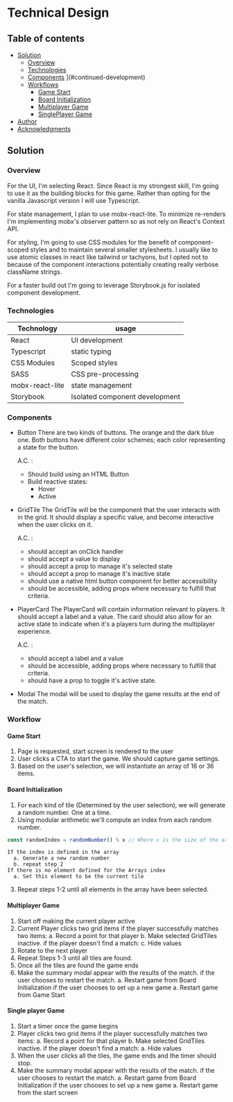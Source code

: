 # Technical Design

## Table of contents

- [Solution](#solution)
  - [Overview](#overview)
  - [Technologies](#what-i-learned)
  - [Components](#components)                                                                 ](#continued-development)
  - [Workflows](#useful-resources)
    - [Game Start](#game-start)
    - [Board Initialization](#board-initialization)
    - [Multiplayer Game](#multiplayer-game)
    - [SinglePlayer Game](#signleplayer-game)
- [Author](#author)
- [Acknowledgments](#acknowledgments)

## Solution

### Overview
For the UI, I'm selecting React. Since React is my strongest skill, I'm going to use it as the building blocks for this game. Rather than opting for the vanilla Javascript version I will use Typescript.

For state management, I plan to use mobx-react-lite. To minimize re-renders I'm implementing mobx's observer pattern so as not rely on React's Context API.

For styling, I'm going to use CSS modules for the benefit of component-scoped styles and to maintain several smaller stylesheets. I usually like to use atomic classes in react like tailwind or tachyons, but I opted not to because of the component interactions potentially creating really verbose className strings.

For a faster build out I'm going to leverage Storybook.js for isolated component development.

### Technologies

| Technology      | usage                          |
| --------------- | ------------------------------ |
| React           | UI development                 |
| Typescript      | static typing                  |
| CSS Modules     | Scoped styles                  |
| SASS            | CSS pre-processing             |
| mobx-react-lite | state management               |
| Storybook       | Isolated component development |

### Components

- Button
  There are two kinds of buttons. The orange and the dark blue one. Both buttons have different color schemes; each color representing a state for the button.

  A.C. :
  - Should build using an HTML Button
  - Build reactive states:
    - Hover
    - Active

- GridTile
  The GridTile will be the component that the user interacts with in the grid. It should display a specific value, and become interactive when the user clicks on it.

  A.C. :
  - should accept an onClick handler
  - should accept a value to display
  - should accept a prop to manage it's selected state
  - should accept a prop to manage it's inactive state
  - should use a native html button component for better accessibility
  - should be accessible, adding props where necessary to fulfill that criteria.


- PlayerCard
  The PlayerCard will contain information relevant to players. It should accept a label and a value. The card should also allow for an active state to indicate when it's a players turn during the multiplayer experience.

  A.C. :
  - should accept a label and a value
  - should be accessible, adding props where necessary to fulfill that criteria.
  - should have a prop to toggle it's active state.

- Modal
  The modal will be used to display the game results at the end of the match.

### Workflow

#### Game Start
1. Page is requested, start screen is rendered to the user
2. User clicks a CTA to start the game. We should capture game settings.
3. Based on the user's selection, we will instantiate an array of 16 or 36 items.

#### Board Initialization
1. For each kind of tile (Determined by the user selection), we will generate a random number. One at a time.
2. Using modular arithmetic we'll compute an index from each random number.
```js
const randomIndex = randomNumber() % x // Where x is the size of the array
```

    If the index is defined in the array
      a. Generate a new random number
      b. repeat step 2
    If there is no element defined for the Arrays index
      a. Set this element to be the current tile
3. Repeat steps 1-2 until all elements in the array have been selected.

#### Multiplayer Game

1. Start off making the current player active
2. Current Player clicks two grid items
    if the player successfully matches two items:
      a. Record a point for that player
      b. Make selected GridTiles inactive.
    if the player doesn't find a match:
      c. Hide values
3. Rotate to the next player
4. Repeat Steps 1-3 until all tiles are found.
5. Once all the tiles are found the game ends
6. Make the summary modal appear with the results of the match.
    if the user chooses to restart the match.
      a. Restart game from Board Initialization
    if the user chooses to set up a new game
      a. Restart game from Game Start

#### Single player Game

1. Start a timer once the game begins
2. Player clicks two grid items
    if the player successfully matches two items:
      a. Record a point for that player
      b. Make selected GridTiles inactive.
    if the player doesn't find a match:
      a. Hide values
3. When the user clicks all the tiles, the game ends and the timer should stop.
4. Make the summary modal appear with the results of the match.
    if the user chooses to restart the match.
      a. Restart game from Board Initialization
    if the user chooses to set up a new game
      a. Restart game from the start screen
